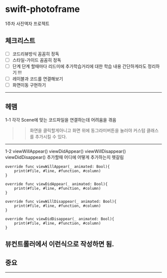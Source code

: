 # swift-photoframe
1주차 사진액자 프로젝트

## 체크리스트
- [ ] 코드리뷰방식 꼼꼼히 정독
- [ ] 스타일-가이드 꼼꼼히 정독
- [ ] 단계 단계 할때마다 리드미에 추가학습거리에 대한 학습 내용 간단하게라도 정리하기 !!!
- [ ] 레이블과 코드를 연결해보기
- [ ] 화면이동 구현하기
---
## 헤맴
1-1 
각각  Scene에 맞는 코드파일을 연결하는데 어려움을 겪음
>> 화면을 클릭할게아니고 화면 위에 동그라미버튼을 눌러야 커스텀 클래스를 추가시킬 수 있다.
---
1-2
viewWillAppear()
viewDidAppear()
viewWillDisappear()
viewDidDisappear()
추가할때 어디에 어떻게 추가하는지 헷갈림
>>
    override func viewWillAppear(_ animated: Bool){
        print(#file, #line, #function, #column)
    }
    
    override func viewDidAppear(_ animated: Bool){
        print(#file, #line, #function, #column)
    }
    
    override func viewWillDisappear(_ animated: Bool){
        print(#file, #line, #function, #column)
    }
    
    override func viewDidDisappear(_ animated: Bool){
        print(#file, #line, #function, #column)
    }
뷰컨트롤러에서 이런식으로 작성하면 됨.
---
## 중요

---
